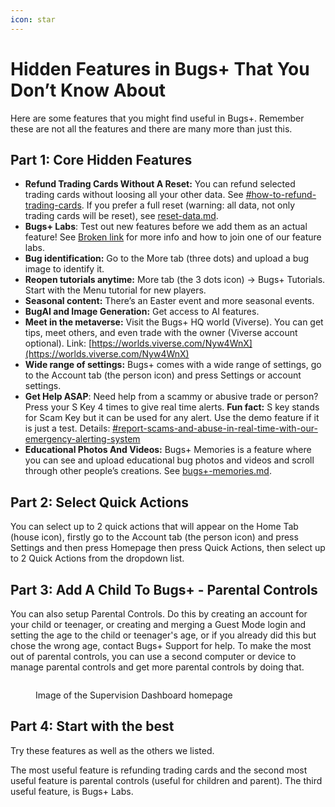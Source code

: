 ```yaml
---
icon: star
---
```


# Hidden Features in Bugs+ That You Don’t Know About

Here are some features that you might find useful in Bugs+. Remember these are not all the features and there are many more than just this.

## Part 1: Core Hidden Features

* **Refund Trading Cards Without A Reset:** You can refund selected trading cards without loosing all your other data. See [#how-to-refund-trading-cards](gameplay/collection/#how-to-refund-trading-cards "mention"). If you prefer a full reset (warning: all data, not only trading cards will be reset), see [reset-data.md](gameplay/reset-data.md "mention").
* **Bugs+ Labs**: Test out new features before we add them as an actual feature! See [Broken link](broken-reference "mention") for more info and how to join one of our feature labs.
* **Bug identification:** Go to the More tab (three dots) and upload a bug image to identify it.
* **Reopen tutorials anytime:** More tab (the 3 dots icon) → Bugs+ Tutorials. Start with the Menu tutorial for new players.
* **Seasonal content:** There’s an Easter event and more seasonal events.
* **BugAI and Image Generation:** Get access to AI features.
* **Meet in the metaverse:** Visit the Bugs+ HQ world (Viverse). You can get tips, meet others, and even trade with the owner (Viverse account optional). Link: [https://worlds.viverse.com/Nyw4WnX](https://worlds.viverse.com/Nyw4WnX)
* **Wide range of settings:** Bugs+ comes with a wide range of settings, go to the Account tab (the person icon) and press Settings or account settings.
* **Get Help ASAP**: Need help from a scammy or abusive trade or person? Press your S Key 4 times to give real time alerts. **Fun fact:** S key stands for Scam Key but it can be used for any alert. Use the demo feature if it is just a test. Details: [#report-scams-and-abuse-in-real-time-with-our-emergency-alerting-system](trading/anti-scam-and-abuse-features.md#report-scams-and-abuse-in-real-time-with-our-emergency-alerting-system "mention")
* **Educational Photos And Videos:** Bugs+ Memories is a feature where you can see and upload educational bug photos and videos and scroll through other people’s creations. See [bugs+-memories.md](gameplay/bugs+-memories.md "mention").

## Part 2: Select Quick Actions

You can select up to 2 quick actions that will appear on the Home Tab (house icon), firstly go to the Account tab (the person icon) and press Settings and then press Homepage then press Quick Actions, then select up to 2 Quick Actions from the dropdown list.

## Part 3: Add A Child To Bugs+ - Parental Controls

You can also setup Parental Controls. Do this by creating an account for your child or teenager, or creating and merging a Guest Mode login and setting the age to the child or teenager's age, or if you already did this but chose the wrong age, contact Bugs+ Support for help. To make the most out of parental controls, you can use a second computer or device to manage parental controls and get more parental controls by doing that.

<figure><img src=".gitbook/assets/Image 1-9-2025 at 2.44 pm.png" alt=""><figcaption><p>Image of the Supervision Dashboard homepage</p></figcaption></figure>

## Part 4: Start with the best

Try these features as well as the others we listed.

The most useful feature is refunding trading cards and the second most useful feature is parental controls (useful for children and parent). The third useful feature, is Bugs+ Labs.
